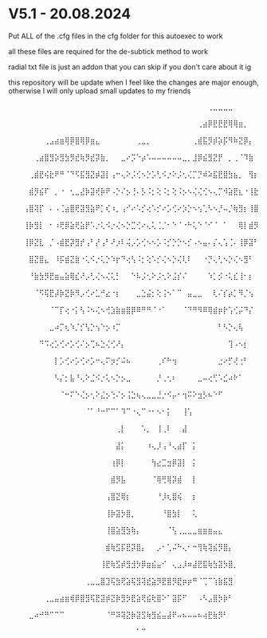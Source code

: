 # V5.1 - 20.08.2024
Put ALL of the .cfg files in the cfg folder for this autoexec to work

all these files are required for the de-subtick method to work

radial txt file is just an addon that you can skip if you don't care about it ig

this repository will be update when I feel like the changes are major enough, otherwise I will only upload small updates to my friends    

 ⠀⠀⠀⠀⠀⠀⠀⠀⠀⠀⠀⠀⠀⠀⠀⠀⠀⠀⠀⠀⠀⠀⠀⠀⠀⠀⠀⠀⠀⠀⠀⠀⠀⠀⠀⠀⠀⠀⠀⢀⣀⣀⣀⣀⠀⠀⠀⠀⠀⠀⠀⠀⠀⠀⠀⠀⠀⠀
 ⠀⠀⠀⠀⠀⠀⠀⠀⠀⠀⠀⠀⠀⠀⠀⠀⠀⠀⠀⠀⠀⠀⠀⠀⠀⠀⠀⠀⠀⠀⠀⠀⠀⠀⠀⠀⠀⢀⣴⡿⣟⣟⣟⢿⢿⣶⡀⠀⠀⠀⠀⠀⠀⠀⠀⠀⠀⠀
 ⠀⠀⠀⠀⠀⠀⠀⢀⣠⣴⣶⢿⡿⣿⢿⡿⣶⣄⠀⠀⠀⠀⠀⠀⠀⢀⣀⡀⠀⠀⠀⠀⠀⠀⠀⠀⢀⣾⣯⡻⡾⡵⡯⠻⠷⣝⡿⡄⠀⠀⠀⠀⠀⠀⠀⠀⠀⠀
 ⠀⠀⠀⠀⠀⢀⣴⣿⣻⡵⣻⣳⡻⣞⢷⡻⣞⡽⣷⡀⠀⠀⣀⠔⡩⠑⡴⠡⠤⠤⠤⠤⠤⠤⣀⡀⣸⡿⣮⣻⣝⡟⠀⡀⢀⠈⠹⣷⠀⠀⠀⠀⠀⠀⠀⠀⠀⠀
 ⠀⠀⠀⠀⢀⣾⣟⢮⣗⠟⠛⠈⠙⠫⣯⣻⣝⡾⣽⡇⢠⠒⢄⠕⡨⢊⠢⡑⡡⢃⠪⡐⠕⡨⢂⢌⡉⡙⠾⠵⣯⣟⣿⣳⣦⡀⠀⢻⡆⠀⠀⠀⠀⠀⠀⠀⠀⠀
 ⠀⠀⠀⠀⣾⡻⣮⠏⠀⡀⠐⠀⢂⣀⣜⡷⣽⢞⡷⠟⠠⡑⠌⡢⢘⠄⡣⠨⡂⢕⠨⡂⢕⠨⡢⠢⢌⢌⢊⠢⢄⡉⠺⣵⣟⣆⠐⢸⣗⠀⠀⠀⠀⠀⠀⠀⠀⠀
 ⠀⠀⠀⢠⣿⢽⡏⠀⠄⠠⢈⣴⣿⢟⣽⣻⣵⠟⡁⢎⠰⡀⢠⠊⠔⠡⡊⢔⠡⡊⠔⡡⢊⠔⡱⡑⠢⢢⢁⠣⠢⡘⠤⡈⢷⣻⡆⢸⣿⠀⠀⠀⠀⠀⠀⠀⠀⠀
 ⠀⠀⠀⢸⡷⣻⡇⠀⠂⠰⢟⡿⣵⢟⣵⡟⠡⡐⢅⠪⡐⢌⠢⡑⣉⢊⠔⢄⢅⢈⡈⠂⠑⠈⠐⠓⢅⠑⠈⠊⠈⠀⠁⠀⠀⢿⡇⣾⡻⠀⠀⠀⠀⠀⠀⠀⠀⠀
 ⠀⠀⠀⢸⡿⣝⣇⠀⡈⠠⣾⣟⡽⣻⡞⢠⠃⡜⢠⠃⠜⡰⠇⢬⡠⡡⢊⠢⠢⡡⠨⡊⡑⡑⠢⡊⠠⠢⣤⠄⡌⢄⢡⢈⠄⢸⡿⣽⠃⠀⠀⠀⠀⠀⠀⠀⠀⠀
 ⠀⠀⠀⠀⣿⣝⣿⣄⠀⠸⡯⣾⣝⣷⠐⢅⠪⡐⢅⡑⠱⡖⠙⢔⢣⠨⡂⢕⠡⡊⢌⠢⡑⢌⢇⠇⠀⠀⠐⡙⢄⢃⠢⡑⢌⠢⣻⠃⠀⠀⠀⠀⠀⠀⠀⠀⠀⠀
 ⠀⠀⠀⠀⠘⣷⣳⡻⣟⣶⣤⣵⢿⣎⠜⡠⢃⢌⠢⢌⢅⡃⠀⠀⠑⠧⡨⢂⠕⡨⢂⠕⣨⡎⠌⠀⠀⠀⠀⠱⡁⡪⠐⢅⣎⢸⠂⡆⠀⠀⠀⠀⠀⠀⠀⠀⠀⠀
 ⠀⠀⠀⠀⠀⠈⠫⢯⣟⡼⡷⣝⡷⠻⡠⢊⠔⣁⠚⣔⠐⡆⠀⠀⠀⣀⣑⣬⡂⢕⢨⠢⠁⠉⠀⣤⣀⣀⠀⠀⢇⠌⡎⡴⡁⠻⡈⢢⠀⠀⠀⠀⠀⠀⠀⠀⠀⠀
 ⠀⠀⠀⠀⠀⠀⠀⠀⠈⠉⡏⢔⠐⡅⢣⠨⠢⢌⠢⢚⣱⣷⣶⣿⡿⠿⠛⠛⠈⠐⠁⠀⠀⠀⠈⠙⠛⠻⠿⢿⣾⡶⡗⢡⢊⡬⠙⡌⠀⠀⠀⠀⠀⠀⠀⠀⠀⠀
 ⠀⠀⠀⠀⠀⠀⠀⠀⣀⠴⡉⢆⠱⡈⡊⢣⡑⢢⠑⡢⠰⡉⠀⠀⠀⠀⠀⠀⠀⠀⠀⠀⠀⠀⠀⠀⠀⠀⠀⠀⠀⠃⠣⡑⢄⢧⠀⠀⠀⠀⠀⠀⠀⠀⠀⠀⠀⠀
 ⠀⠀⠀⠀⠀⠀⠙⠩⢔⡡⢊⠔⡡⢊⠌⡢⢉⠦⣑⢌⢊⠜⡄⠀⠀⠀⠀⠀⠀⠀⠀⠀⠀⠀⠀⠀⠀⠀⠀⠀⠀⠀⠀⢹⠠⠢⡆⠀⠀⠀⠀⠀⠀⠀⠀⠀⠀⠀
 ⠀⠀⠀⠀⠀⠀⠀⠀⠀⡇⡡⢊⠔⡡⢊⠔⡡⠒⢄⠍⡲⡊⠬⠦⠀⠀⠀⠀⠀⢀⠎⠓⢲⠀⠀⠀⠀⠀⠀⠀⠀⣐⠔⡋⢜⢐⠃⠀⠀⠀⠀⠀⠀⠀⠀⠀⠀⠀
 ⠀⠀⠀⠀⠀⠀⠀⠀⠀⠣⡌⡂⣧⠘⢄⠕⣈⠪⡐⢅⠢⡑⡢⣀⠀⠀⠀⠀⠀⡘⢀⢂⠆⠀⠀⠀⠀⣀⠤⢔⢋⠡⣊⠴⠗⠁⠀⠀⠀⠀⠀⠀⠀⠀⠀⠀⠀⠀
 ⠀⠀⠀⠀⠀⠀⠀⠀⠀⠀⠈⠒⠍⠑⢌⡢⢂⠕⣌⡢⢑⠌⡢⢨⣑⢦⢄⣀⣀⣘⡐⠪⡤⠂⢲⠭⠕⣲⡣⠦⠑⠋⠀⠀⠀⠀⠀⠀⠀⠀⠀⠀⠀⠀⠀⠀⠀⠀
 ⠀⠀⠀⠀⠀⠀⠀⠀⠀⠀⠀⠀⠀⠀⠀⠈⠁⠘⠒⠋⠉⠁⠹⠉⠐⢄⠉⠐⠂⠢⠂⡅⠀⠀⢸⢡⠀⠀⠀⠀⠀⠀⠀⠀⠀⠀⠀⠀⠀⠀⠀⠀⠀⠀⠀⠀⠀⠀
 ⠀⠀⠀⠀⠀⠀⠀⠀⠀⠀⠀⠀⠀⠀⠀⠀⠀⠀⠀⠀⠀⢀⡇⠀⠀⠀⠡⡀⠀⢸⢀⠇⠀⠀⣼⠀⠀⠀⠀⠀⠀⠀⠀⠀⠀⠀⠀⠀⠀⠀⠀⠀⠀⠀⠀⠀⠀⠀
 ⠀⠀⠀⠀⠀⠀⠀⠀⠀⠀⠀⠀⠀⠀⠀⠀⠀⠀⠀⠀⠀⣼⡅⠀⠀⠀⠀⠰⢄⡸⢠⠘⢄⣴⡏⠀⡅⠀⠀⠀⠀⠀⠀⠀⠀⠀⠀⠀⠀⠀⠀⠀⠀⠀⠀⠀⠀⠀
 ⠀⠀⠀⠀⠀⠀⠀⠀⠀⠀⠀⠀⠀⠀⠀⠀⠀⠀⠀⠀⢰⡿⡇⠀⠀⠀⠀⠀⢳⣔⣉⣲⡿⣽⡇⠀⡅⠀⠀⠀⠀⠀⠀⠀⠀⠀⠀⠀⠀⠀⠀⠀⠀⠀⠀⠀⠀⠀
 ⠀⠀⠀⠀⠀⠀⠀⠀⠀⠀⠀⠀⠀⠀⠀⠀⠀⠀⠀⠀⣾⡻⣧⠀⠀⠀⠀⠀⠈⢿⢛⢿⡽⣾⠀⠀⡇⠀⠀⠀⠀⠀⠀⠀⠀⠀⠀⠀⠀⠀⠀⠀⠀⠀⠀⠀⠀⠀
 ⠀⠀⠀⠀⠀⠀⠀⠀⠀⠀⠀⠀⠀⠀⠀⠀⠀⠀⠀⢠⣿⣝⢿⡆⠀⠀⠀⠀⠀⠘⡸⢆⣿⢮⠀⠀⡆⠀⠀⠀⠀⠀⠀⠀⠀⠀⠀⠀⠀⠀⠀⠀⠀⠀⠀⠀⠀⠀
 ⠀⠀⠀⠀⠀⠀⠀⠀⠀⠀⠀⠀⠀⠀⠀⠀⠀⠀⠀⢸⡷⣽⡳⣿⡀⠀⠀⠀⠀⠀⠘⣿⣳⡇⠀⠀⢅⠀⠀⠀⠀⠀⠀⠀⠀⠀⠀⠀⠀⠀⠀⠀⠀⠀⠀⠀⠀⠀
 ⠀⠀⠀⠀⠀⠀⠀⠀⠀⠀⠀⠀⠀⠀⠀⠀⠀⠀⠀⢸⣿⣵⣻⣳⢷⡄⠀⠀⠀⠀⠀⠈⢣⢀⣀⣀⣀⣶⣶⣶⣤⣄⠀⠀⠀⠀⠀⠀⠀⠀⠀⠀⠀⠀⠀⠀⠀⠀
 ⠀⠀⠀⠀⠀⠀⠀⠀⠀⠀⠀⠀⠀⠀⠀⠀⠀⠀⠀⣾⢷⣫⡯⣟⡽⣿⡄⠀⠀⡠⠂⢁⠬⠓⢄⠂⠒⢻⢷⢽⣮⡻⣿⡄⠀⠀⠀⠀⠀⠀⠀⠀⠀⠀⠀⠀⠀⠀
 ⠀⠀⠀⠀⠀⠀⠀⠀⠀⠀⠀⠀⠀⠀⠀⠀⠀⠀⢸⣟⢷⣫⡾⣻⣺⡳⡿⣶⣮⣤⠊⠀⢄⣠⡸⠶⣼⣟⣯⢷⣳⣽⡳⣿⡀⠀⠀⠀⠀⠀⠀⠀⠀⠀⠀⠀⠀⠀
 ⠀⠀⠀⠀⠀⠀⠀⠀⠀⠀⠀⠀⠀⠀⠀⢀⣀⣀⣿⣹⢯⣳⢟⣵⢯⣻⢽⣞⣵⡻⣟⣿⡻⣟⡶⡶⠛⠈⢉⠉⢱⣷⣯⣻⠀⠀⠀⠀⠀⠀⠀⠀⠀⠀⠀⠀⠀⠀
 ⠀⠀⠀⠀⠀⠀⠀⢀⣀⣤⣴⣶⢾⡿⣿⣻⢯⣟⣽⡾⣝⡷⣻⡳⣟⣵⢟⣮⢗⣿⠕⠁⣽⡯⠋⠀⠀⠠⠣⣠⣿⡳⡷⠃⠀⠀⠀⠀⠀⠀⠀⠀⠀⠀⠀⠀⠀⠀
 ⠀⠀⠀⠀⣀⠴⠚⠛⠉⠉⠉⠀⠀⠀⠀⠀⠀⠀⠀⠈⠛⠽⢽⣝⡷⣽⣫⢷⣻⣮⣤⣼⠟⠤⠦⠤⠤⠦⢴⣟⣷⡻⠃⠀⠀⠀⠀⠀⠀⠀⠀⠀⠀⠀⠀⠀⠀⠀
 ⠀⠀⠀⠀⠀⠀⠀⠀⠀⠀⠀⠀⠀⠀⠀⠀⠀⠀⠀⠀⠀⠀⠀⠀⠀⠁⠉⠀⠀⠀⠀⠀⠀⠀⠀⠀⠀⠀⠀⠀⠀⠀⠀⠀⠀⠀⠀⠀⠀⠀⠀⠀⠀⠀⠀⠀
